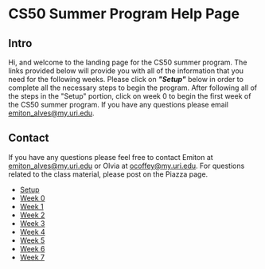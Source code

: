 # CS50 Summer Program Help Page
## Intro
Hi, and welcome to the landing page for the CS50 summer program. The links provided below will provide you with all of the information that you need for the following weeks. Please click on _**"Setup"**_ below in order to complete all the necessary steps to begin the program. After following all of the steps in the "Setup" portion, click on week 0 to begin the first week of the CS50 summer program. If you have any questions please email emiton_alves@my.uri.edu.  

## Contact
If you have any questions please feel free to contact Emiton at emiton_alves@my.uri.edu or Olvia at ocoffey@my.uri.edu. For questions related to the class material, please post on the Piazza page.  

* [Setup](https://github.com/Emiton/CS50-summer/blob/master/Setup/README.md)
* [Week 0](https://github.com/Emiton/CS50-summer/blob/master/Week-0/README.md)
* [Week 1](https://github.com/Emiton/CS50-summer/blob/master/Week-1/README.md) 
* [Week 2](https://github.com/Emiton/CS50-summer/blob/master/Week-2/README.md) 
* [Week 3](https://github.com/Emiton/CS50-summer/blob/master/Week-3/README.md) 
* [Week 4](https://github.com/Emiton/CS50-summer/blob/master/Week-4/README.md) 
* [Week 5](https://github.com/Emiton/CS50-summer/blob/master/Week-5/README.md) 
* [Week 6](https://github.com/Emiton/CS50-summer/blob/master/Week-6/README.md) 
* [Week 7](https://github.com/Emiton/CS50-summer/blob/master/Week-7/README.md) 